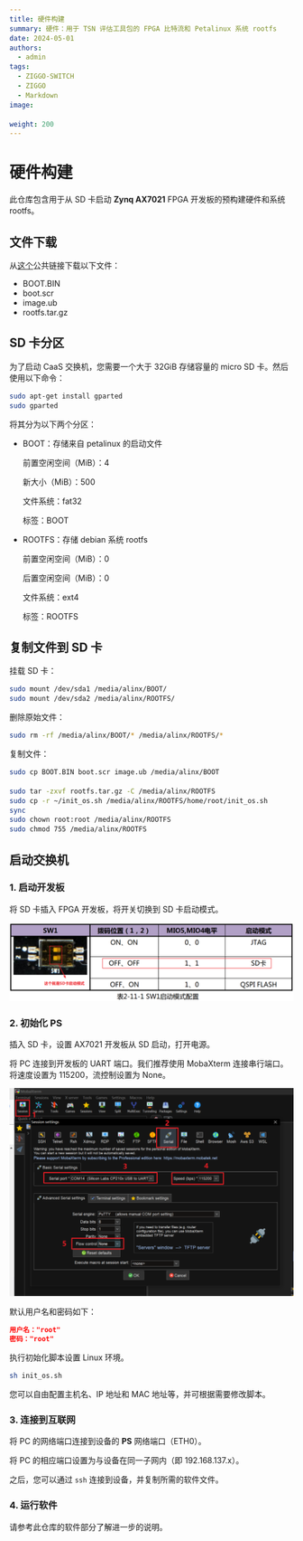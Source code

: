 ```yaml
---
title: 硬件构建
summary: 硬件：用于 TSN 评估工具包的 FPGA 比特流和 Petalinux 系统 rootfs
date: 2024-05-01
authors:
  - admin
tags:
  - ZIGGO-SWITCH
  - ZIGGO
  - Markdown
image:
  
weight: 200
---
```

# 硬件构建
此仓库包含用于从 SD 卡启动 **Zynq AX7021** FPGA 开发板的预构建硬件和系统 rootfs。

## 文件下载

从[这个](https://cloud.tsinghua.edu.cn/d/8277c491a8bd4e6a8997/)公共链接下载以下文件：

* BOOT.BIN
* boot.scr
* image.ub
* rootfs.tar.gz

## SD 卡分区

为了启动 CaaS 交换机，您需要一个大于 32GiB 存储容量的 micro SD 卡。然后使用以下命令：

```bash
sudo apt-get install gparted
sudo gparted
```

将其分为以下两个分区：

* BOOT：存储来自 petalinux 的启动文件
  
    前置空闲空间（MiB）：4
  
    新大小（MiB）：500
  
    文件系统：fat32
  
    标签：BOOT

* ROOTFS：存储 debian 系统 rootfs
  
    前置空闲空间（MiB）：0
  
    后置空闲空间（MiB）：0
  
    文件系统：ext4
  
    标签：ROOTFS

## 复制文件到 SD 卡

挂载 SD 卡：

```bash
sudo mount /dev/sda1 /media/alinx/BOOT/
sudo mount /dev/sda2 /media/alinx/ROOTFS/
```

删除原始文件：

```bash
sudo rm -rf /media/alinx/BOOT/* /media/alinx/ROOTFS/*
```

复制文件：

```bash
sudo cp BOOT.BIN boot.scr image.ub /media/alinx/BOOT

sudo tar -zxvf rootfs.tar.gz -C /media/alinx/ROOTFS
sudo cp -r ~/init_os.sh /media/alinx/ROOTFS/home/root/init_os.sh 
sync
sudo chown root:root /media/alinx/ROOTFS
sudo chmod 755 /media/alinx/ROOTFS
```

## 启动交换机

### 1. 启动开发板

将 SD 卡插入 FPGA 开发板，将开关切换到 SD 卡启动模式。

![SD 启动](./FPGA_boot_mode_switch.png)

### 2. 初始化 PS

插入 SD 卡，设置 AX7021 开发板从 SD 启动，打开电源。

将 PC 连接到开发板的 UART 端口。我们推荐使用 MobaXterm 连接串行端口。将速度设置为 115200，流控制设置为 None。

![MobaXterm](./moba_serial.png)

默认用户名和密码如下：

```json
用户名："root"
密码："root"
```

执行初始化脚本设置 Linux 环境。

```bash
sh init_os.sh
```

您可以自由配置主机名、IP 地址和 MAC 地址等，并可根据需要修改脚本。

### 3. 连接到互联网

将 PC 的网络端口连接到设备的 **PS** 网络端口（ETH0）。

将 PC 的相应端口设置为与设备在同一子网内（即 192.168.137.x）。

之后，您可以通过 `ssh` 连接到设备，并复制所需的软件文件。

### 4. 运行软件

请参考此仓库的软件部分了解进一步的说明。